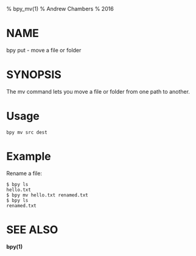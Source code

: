 % bpy_mv(1)
% Andrew Chambers
% 2016

# NAME

bpy put - move a file or folder

# SYNOPSIS

The mv command lets you move a file or folder from one path to another.

# Usage

```bpy mv src dest```

# Example

Rename a file:

```
$ bpy ls
hello.txt
$ bpy mv hello.txt renamed.txt
$ bpy ls
renamed.txt
```

# SEE ALSO

**bpy(1)**
